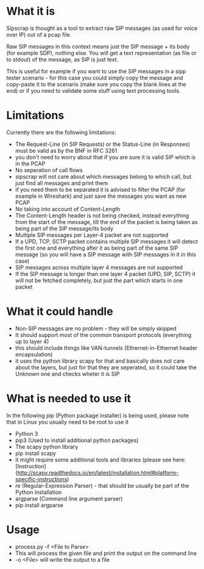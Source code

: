 # What it is

Sipscrap is thought as a tool to extract raw SIP messages (as used for voice over IP) out of a pcap file.

Raw SIP messages in this context means just the SIP message + its body (for example SDP), nothing else.
You will get a text representation (as file or to stdout) of the message, as SIP is just text.

This is useful for example if you want to use the SIP messages in a sipp tester scenario - for this case you could simply copy the message and copy-paste it to the scenario (make sure you copy the blank lines at the end) or if you need to validate some stuff using text processing tools.


# Limitations

Currently there are the following limitations:

* The Request-Line (in SIP Requests) or the Status-Line (in Responses) must be valid as by the BNF in RFC 3261
 * you don't need to worry about that if you are sure it is valid SIP which is in the PCAP
* No seperation of call flows
 * sipscrap will not care about which messages belong to which call, but just find all messages and print them
 * if you need them to be separated it is advised to filter the PCAP (for example in Wireshark) and just save the messages you want as new PCAP
* No taking into account of Content-Length
 * The Content-Length header is not being checked, instead everything from the start of the message, till the end of the packet is being taken as being part of the SIP message/its body
* Multiple SIP messages per Layer-4 packet are not supported
 * If a UPD, TCP, SCTP packet contains multiple SIP messages it will detect the first one and everything after it as being part of the same SIP message (so you will have a SIP message with SIP messages in it in this case)
* SIP messages across multiple layer 4 messages are not supported
 * If the SIP message is longer than one layer 4 packet (UPD, SIP, SCTP) it will not be fetched completely, but just the part which starts in one packet


# What it could handle

* Non-SIP messages are no problem - they will be simply skipped
* It should support most of the common transport protocols (everything up to layer 4)
 * this should include things like VAN-tunnels (Ethernet-in-Ethernet header encapsulation)
 * it uses the python library scapy for that and basically does not care about the layers, but just for that they are seperated, so it could take the Unknown one and checks wheter it is SIP 


# What is needed to use it

In the following pip (Python package installer) is being used, please note that in Linux you usually need to be root to use it


* Python 3
* pip3 (Used to install additional python packages)
* The scapy python library
 * pip install scapy
 * it might require some additional tools and libraries (please see here: [Instruction] (http://scapy.readthedocs.io/en/latest/installation.html#platform-specific-instructions)
* re (Regular-Expression Parser) - that should be usually be part of the Python installation
* argparse (Command line argument parser)
 * pip install argparse



# Usage

* process.py -f \<File to Parse\>
 * This will process the given file and print the output on the command line
* -o \<File\> will write the output to a file
